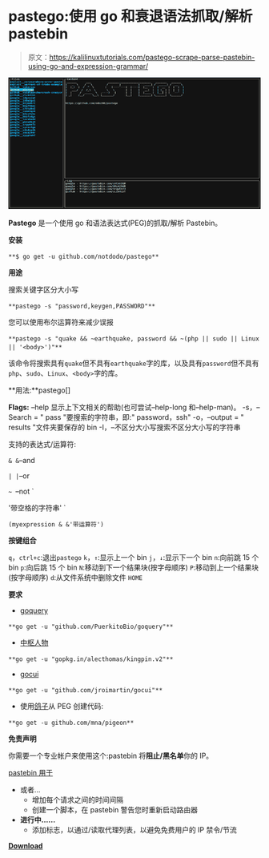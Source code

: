 # pastego:使用 go 和衰退语法抓取/解析 pastebin

> 原文：<https://kalilinuxtutorials.com/pastego-scrape-parse-pastebin-using-go-and-expression-grammar/>

[![Pastego : Scrape/Parse Pastebin Using GO And Expression Grammar](img/b513a13f76c6fb17e4986f02eac3ba10.png "Pastego : Scrape/Parse Pastebin Using GO And Expression Grammar")](https://1.bp.blogspot.com/-IeeYLzG0T8Q/X3xzfUPoemI/AAAAAAAAHu4/dPHk3NzKwSYSvbjA46wSsoJWOQiDhngkwCLcBGAsYHQ/s728/pastego%25281%2529.png)

**Pastego** 是一个使用 go 和语法表达式(PEG)的抓取/解析 Pastebin。

**安装**

`**$ go get -u github.com/notdodo/pastego**`

**用途**

搜索关键字区分大小写

`**pastego -s "password,keygen,PASSWORD"**`

您可以使用布尔运算符来减少误报

`**pastego -s "quake && ~earthquake, password && ~(php || sudo || Linux || '<body>')"**`

该命令将搜索具有`quake`但不具有`earthquake`字的库，以及具有`password`但不具有`php`、`sudo`、`Linux`、`<body>`字的库。

**用法:**pastego[<flags>]</flags>

<flags>**Flags:**</flags>
<flags>–help 显示上下文相关的帮助(也可尝试–help-long 和–help-man)。</flags>
<flags>-s，–Search = " pass "要搜索的字符串，即:" password，ssh"</flags>
<flags>-o，–output = " results "文件夹要保存的 bin</flags>
<flags>-I，–不区分大小写搜索不区分大小写的字符串</flags>

支持的表达式/运算符:

` & & `–and

` | | `–or

`~ `–not `

'带空格的字符串' `

`(myexpression & &'带运算符')`

**按键组合**

`q`，`ctrl+c`:退出`pastego`
`k`，`↑`:显示上一个 bin
`j`，`↓`:显示下一个 bin
`n`:向前跳 15 个 bin
`p`:向后跳 15 个 bin
`N`:移动到下一个结果块(按字母顺序)
`P`:移动到上一个结果块(按字母顺序)
`d`:从文件系统中删除文件
`HOME`

**要求**

*   [goquery](https://github.com/PuerkitoBio/goquery)

`**go get -u "github.com/PuerkitoBio/goquery"**`

*   [中枢人物](https://github.com/alecthomas/kingpin)

`**go get -u "gopkg.in/alecthomas/kingpin.v2"**`

*   [gocui](https://github.com/jroimartin/gocui)

`**go get -u "github.com/jroimartin/gocui"**`

*   使用[鸽子](https://github.com/mna/pigeon)从 PEG 创建代码:

`**go get -u github.com/mna/pigeon**`

**免责声明**

你需要一个专业帐户来使用这个:pastebin 将**阻止/黑名单**你的 IP。

[pastebin 用于](https://pastebin.com/pro)

*   或者…
    *   增加每个请求之间的时间间隔
    *   创建一个脚本，在 pastebin 警告您时重新启动路由器
*   **进行中……**
    *   添加标志，以通过/读取代理列表，以避免免费用户的 IP 禁令/节流

[**Download**](https://github.com/notdodo/pastego)